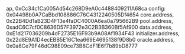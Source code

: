 <!-- Address Provider: 0xA1e7eb70B321Fe900c9290d557f964BA0C10aa0d -->
ap, 0xCc34c1Ca005Ad54c268D9eA0c4488409211A68ca
config: 0x04498b0A7CaBbd108886C76C4312240505Df4654
core.address, 0x22B4Dd1aB23D4F13e4faDC4000A6ea0a795662B9
pool.address, 0xadC6C7cf0C8636D57F3972e3C2B3B360Bf5Af900
data.address, 0xE1d217036209b4dF2735E16F93b9A08Af1934F43
initializer.address, 0x22d8E9A1D4ecEBB5E16C1ea669E4695138f9D8b0
oracle.address, 0x0a8Ce79F46dC98E09ce73B8CdF1E6f7b89bD8777
     